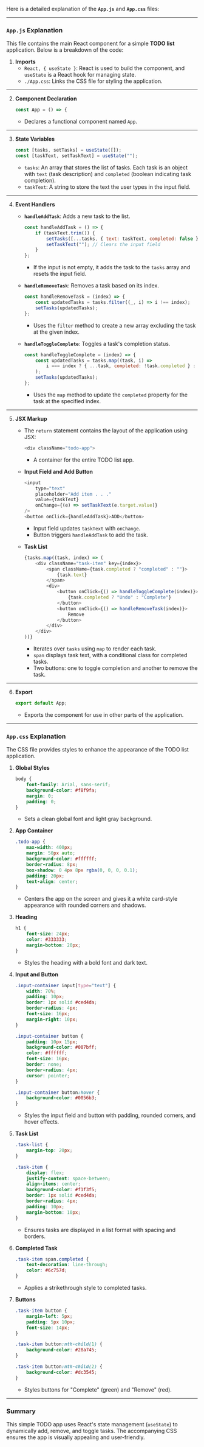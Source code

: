 Here is a detailed explanation of the **`App.js`** and **`App.css`** files:

---

### **`App.js` Explanation**
This file contains the main React component for a simple **TODO list** application. Below is a breakdown of the code:

1. **Imports**
   - `React, { useState }`: React is used to build the component, and `useState` is a React hook for managing state.
   - `./App.css`: Links the CSS file for styling the application.

---

2. **Component Declaration**
   ```javascript
   const App = () => {
   ```
   - Declares a functional component named `App`.

---

3. **State Variables**
   ```javascript
   const [tasks, setTasks] = useState([]);
   const [taskText, setTaskText] = useState("");
   ```
   - `tasks`: An array that stores the list of tasks. Each task is an object with `text` (task description) and `completed` (boolean indicating task completion).
   - `taskText`: A string to store the text the user types in the input field.

---

4. **Event Handlers**
   - **`handleAddTask`**: Adds a new task to the list.
     ```javascript
     const handleAddTask = () => {
         if (taskText.trim()) {
             setTasks([...tasks, { text: taskText, completed: false }]);
             setTaskText(""); // Clears the input field
         }
     };
     ```
     - If the input is not empty, it adds the task to the `tasks` array and resets the input field.

   - **`handleRemoveTask`**: Removes a task based on its index.
     ```javascript
     const handleRemoveTask = (index) => {
         const updatedTasks = tasks.filter((_, i) => i !== index);
         setTasks(updatedTasks);
     };
     ```
     - Uses the `filter` method to create a new array excluding the task at the given index.

   - **`handleToggleComplete`**: Toggles a task's completion status.
     ```javascript
     const handleToggleComplete = (index) => {
         const updatedTasks = tasks.map((task, i) =>
             i === index ? { ...task, completed: !task.completed } : task
         );
         setTasks(updatedTasks);
     };
     ```
     - Uses the `map` method to update the `completed` property for the task at the specified index.

---

5. **JSX Markup**
   - The `return` statement contains the layout of the application using JSX:
     ```javascript
     <div className="todo-app">
     ```
     - A container for the entire TODO list app.

   - **Input Field and Add Button**
     ```javascript
     <input
         type="text"
         placeholder="Add item . . ."
         value={taskText}
         onChange={(e) => setTaskText(e.target.value)}
     />
     <button onClick={handleAddTask}>ADD</button>
     ```
     - Input field updates `taskText` with `onChange`.
     - Button triggers `handleAddTask` to add the task.

   - **Task List**
     ```javascript
     {tasks.map((task, index) => (
         <div className="task-item" key={index}>
             <span className={task.completed ? "completed" : ""}>
                 {task.text}
             </span>
             <div>
                 <button onClick={() => handleToggleComplete(index)}>
                     {task.completed ? "Undo" : "Complete"}
                 </button>
                 <button onClick={() => handleRemoveTask(index)}>
                     Remove
                 </button>
             </div>
         </div>
     ))}
     ```
     - Iterates over `tasks` using `map` to render each task.
     - `span` displays task text, with a conditional class for completed tasks.
     - Two buttons: one to toggle completion and another to remove the task.

---

6. **Export**
   ```javascript
   export default App;
   ```
   - Exports the component for use in other parts of the application.

---

### **`App.css` Explanation**
The CSS file provides styles to enhance the appearance of the TODO list application.

1. **Global Styles**
   ```css
   body {
       font-family: Arial, sans-serif;
       background-color: #f8f9fa;
       margin: 0;
       padding: 0;
   }
   ```
   - Sets a clean global font and light gray background.

2. **App Container**
   ```css
   .todo-app {
       max-width: 400px;
       margin: 50px auto;
       background-color: #ffffff;
       border-radius: 8px;
       box-shadow: 0 4px 8px rgba(0, 0, 0, 0.1);
       padding: 20px;
       text-align: center;
   }
   ```
   - Centers the app on the screen and gives it a white card-style appearance with rounded corners and shadows.

3. **Heading**
   ```css
   h1 {
       font-size: 24px;
       color: #333333;
       margin-bottom: 20px;
   }
   ```
   - Styles the heading with a bold font and dark text.

4. **Input and Button**
   ```css
   .input-container input[type="text"] {
       width: 70%;
       padding: 10px;
       border: 1px solid #ced4da;
       border-radius: 4px;
       font-size: 16px;
       margin-right: 10px;
   }

   .input-container button {
       padding: 10px 15px;
       background-color: #007bff;
       color: #ffffff;
       font-size: 16px;
       border: none;
       border-radius: 4px;
       cursor: pointer;
   }

   .input-container button:hover {
       background-color: #0056b3;
   }
   ```
   - Styles the input field and button with padding, rounded corners, and hover effects.

5. **Task List**
   ```css
   .task-list {
       margin-top: 20px;
   }

   .task-item {
       display: flex;
       justify-content: space-between;
       align-items: center;
       background-color: #f1f3f5;
       border: 1px solid #ced4da;
       border-radius: 4px;
       padding: 10px;
       margin-bottom: 10px;
   }
   ```
   - Ensures tasks are displayed in a list format with spacing and borders.

6. **Completed Task**
   ```css
   .task-item span.completed {
       text-decoration: line-through;
       color: #6c757d;
   }
   ```
   - Applies a strikethrough style to completed tasks.

7. **Buttons**
   ```css
   .task-item button {
       margin-left: 5px;
       padding: 5px 10px;
       font-size: 14px;
   }

   .task-item button:nth-child(1) {
       background-color: #28a745;
   }

   .task-item button:nth-child(2) {
       background-color: #dc3545;
   }
   ```
   - Styles buttons for "Complete" (green) and "Remove" (red).

---

### Summary
This simple TODO app uses React's state management (`useState`) to dynamically add, remove, and toggle tasks. The accompanying CSS ensures the app is visually appealing and user-friendly.
